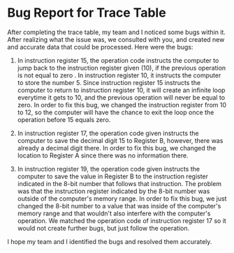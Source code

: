 # Bug Report for Trace Table

After completing the trace table, my team and I noticed some bugs within it. After realizing what the issue was, we consulted with you, and created new and accurate data that could be processed. 
Here were the bugs:

1. In instruction register 15, the operation code instructs the computer to jump back to the instruction register given (10), if the previous operation is not equal to zero . In instruction register 10, it instructs the computer to store the number 5. Since instruction register 15 instructs the computer to return to instruction register 10, it will create an infinite loop everytime it gets to 10, and the previous operation will never be equal to zero. In order to fix this bug, we changed the instruction register from 10 to 12, so the computer will have the chance to exit the loop once the operation before 15 equals zero.

2. In instruction register 17, the operation code given instructs the computer to save the decimal digit 15 to Register B, however, there was already a decimal digit there. In order to fix this bug, we changed the location to Register A since there was no information there.

3. In instruction register 19, the operation code given instructs the computer to save the value in Register B to the instruction register indicated in the 8-bit number that follows that instruction. The problem was that the instruction register indicated by the 8-bit number was outside of the computer's memory range. In order to fix this bug, we just changed the 8-bit number to a value that was inside of the computer's memory range and that wouldn't also interfere with the computer's operation. We matched the operation code of instruction register 17 so it would not create further bugs, but just follow the operation.

I hope my team and I identified the bugs and resolved them accurately.
